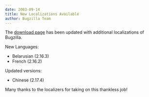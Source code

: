 ```yaml
---
date: 2003-09-14
title: New Localizations Available
author: Bugzilla Team
---
```


The [download page](/download/#localizations) has been updated with additional localizations of Bugzilla.

New Languages:

*   Belarusian (2.16.3)
*   French (2.16.2)

Updated versions:

*   Chinese (2.17.4)

Many thanks to the localizers for taking on this thankless job!

